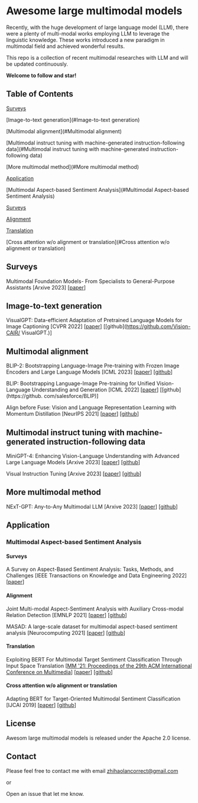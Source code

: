 # Awesome large multimodal models

Recently, with the huge development of large language model (LLM), there were a plenty of multi-modal works employing LLM to leverage the linguistic knowledge. These works introduced a new paradigm in multimodal field and achieved wonderful results.

This repo is a collection of recent multimodal researches with LLM and will be updated continuously.

**Welcome to follow and star!**

## Table of Contents

[Surveys](#Surveys)

[Image-to-text generation](#Image-to-text generation)

[Multimodal alignment](#Multimodal alignment)

[Multimodal instruct tuning with machine-generated instruction-following data](#Multimodal instruct tuning with machine-generated instruction-following data)

[More multimodal method](#More multimodal method)

[Application](#Application)

[Multimodal Aspect-based Sentiment Analysis](#Multimodal Aspect-based Sentiment Analysis)

[Surveys](#Surveys)

[Alignment](#Alignment)

[Translation](#Translation)

[Cross attention w/o alignment or translation](#Cross attention w/o alignment or translation)

## Surveys

Multimodal Foundation Models- From Specialists to General-Purpose Assistants [Arxive 2023] [[paper](https://arxiv.org/pdf/2309.10020.pdf)]

## Image-to-text generation

VisualGPT: Data-efficient Adaptation of Pretrained Language Models for Image Captioning [CVPR 2022] [[paper](https://openaccess.thecvf.com/content/CVPR2022/html/Chen_VisualGPT_Data-Efficient_Adaptation_of_Pretrained_Language_Models_for_Image_Captioning_CVPR_2022_paper.html)] [[github](https://github.com/Vision-CAIR/ VisualGPT.)]

## Multimodal alignment

BLIP-2: Bootstrapping Language-Image Pre-training  with Frozen Image Encoders and Large Language Models [ICML 2023] [[paper](https://openreview.net/pdf?id=KU9UojoX7U)] [[github](https://github.com/salesforce/LAVIS/tree/main/projects/blip2)]

BLIP: Bootstrapping Language-Image Pre-training for  Unified Vision-Language Understanding and Generation [ICML 2022] [[paper](https://proceedings.mlr.press/v162/li22n/li22n.pdf)] [[github](https://github. com/salesforce/BLIP)]

Align before Fuse: Vision and Language Representation Learning with Momentum Distillation [NeurIPS 2021] [[paper](https://proceedings.neurips.cc/paper_files/paper/2021/file/505259756244493872b7709a8a01b536-Paper.pdf)] [[github](https://github.com/salesforce/ALBEF)]

## Multimodal instruct tuning with machine-generated instruction-following data

MiniGPT-4: Enhancing Vision-Language Understanding with Advanced Large Language Models [Arxive 2023] [[paper](https://arxiv.org/pdf/2304.10592.pdf)] [[github](https://github.com/Vision-CAIR/MiniGPT-4)]

Visual Instruction Tuning [Arxive 2023] [[paper](https://arxiv.org/pdf/2304.08485.pdf)] [[github](https://llava-vl.github.io)]

## More multimodal method

NExT-GPT: Any-to-Any Multimodal LLM [Arxive 2023] [[paper](https://arxiv.org/pdf/2309.05519.pdf)] [[github](https://next-gpt.github.io/)]

## Application

### Multimodal Aspect-based Sentiment Analysis

#### Surveys

A Survey on Aspect-Based Sentiment Analysis: Tasks, Methods, and Challenges [IEEE Transactions on Knowledge and Data Engineering 2022] [[paper](https://ieeexplore.ieee.org/abstract/document/9996141/)]

#### Alignment

Joint Multi-modal Aspect-Sentiment Analysis with Auxiliary Cross-modal Relation Detection [EMNLP 2021] [[paper](https://aclanthology.org/2021.emnlp-main.360.pdf)] [[github](https://github.com/MANLP-suda/JML)]

MASAD: A large-scale dataset for multimodal aspect-based sentiment analysis [Neurocomputing 2021] [[paper](https://www.sciencedirect.com/science/article/abs/pii/S0925231221007931)] [[github](https://github.com/DrJZhou/MASAD)]

#### Translation

Exploiting BERT For Multimodal Target Sentiment Classification Through Input Space Translation [[MM '21: Proceedings of the 29th ACM International Conference on Multimedia](https://dl.acm.org/doi/proceedings/10.1145/3474085)] [[paper](https://dl.acm.org/doi/abs/10.1145/3474085.3475692)] [[github](https://github.com/codezakh/exploiting-BERT-thru-translation)]

#### Cross attention w/o alignment or translation

Adapting BERT for Target-Oriented Multimodal Sentiment Classification [IJCAI 2019] [[paper](https://www.ijcai.org/Proceedings/2019/0751.pdf)] [[github](https://github.com/jefferyYu/TomBERT.git)]

## License

Awesom large multimodal models is released under the Apache 2.0 license.

## Contact

Please feel free to contact me with email zhihaolancorrect@gmail.com

or

Open an issue that let me know.